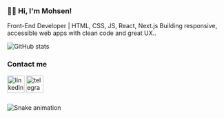 ### 👨‍💻 Hi, I'm Mohsen!

Front-End Developer | HTML, CSS, JS, React, Next.js
Building responsive, accessible web apps with clean code and great UX..






![GitHub stats](https://github-readme-stats.vercel.app/api?username=mh3n&show_icons=true)  


### Contact me
[<img src='https://img.icons8.com/color/48/000000/linkedin-circled--v1.png' alt='linkedin' height='40'>](https://www.linkedin.com/in/mh3n/)    [<img src='https://img.icons8.com/color/48/000000/telegram-app--v1.png' alt='telegram' height='40'>](https://t.me/Seyedmh3n) 

###

<img src="https://raw.githubusercontent.com/MH3N/MH3N/output/snake.svg" alt="Snake animation" />

###
